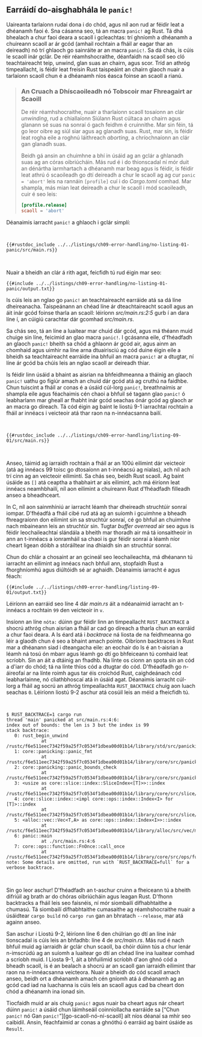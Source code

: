 ## Earráidí do-aisghabhála le `panic!`

Uaireanta tarlaíonn rudaí dona i do chód, agus níl aon rud ar féidir leat a dhéanamh faoi
é. Sna cásanna seo, tá an macra `panic!` ag Rust. Tá dhá bhealach a chur faoi deara a
scaoll i gcleachtas: trí ghníomh a dhéanamh a chuireann scaoll ar ár gcód (amhail
rochtain a fháil ar eagar thar an deireadh) nó trí ghlaoch go sainráite ar an macra `panic!`.
Sa dá chás, is cúis le scaoll inár gclár. De réir réamhshocraithe, déanfaidh na scaoll seo
cló teachtaireacht teip, unwind, glan suas an chairn, agus scor. Tríd an
athróg timpeallacht, is féidir leat freisin Rust taispeáint an chairn glaoch nuair a
tarlaíonn scaoll chun é a dhéanamh níos éasca foinse an scaoll a rianú.

> ### An Cruach a Dhíscaoileadh nó Tobscoir mar Fhreagairt ar Scaoill
>
> De réir réamhshocraithe, nuair a tharlaíonn scaoll tosaíonn an clár _unwinding_, rud a chiallaíonn
> Siúlann Rust cúltaca an chairn agus glanann sé suas na sonraí ó gach feidhm é
> cruinnithe. Mar sin féin, tá go leor oibre ag siúl siar agus ag glanadh suas. Rust,
> mar sin, is féidir leat rogha eile a roghnú láithreach _aborting_,
> a chríochnaíonn an clár gan glanadh suas.
>
> Beidh gá ansin an chuimhne a bhí in úsáid ag an gclár a ghlanadh suas ag an
> córas oibriúcháin. Más rud é i do thionscadal ní mór duit an dénártha iarmhartach a dhéanamh mar
> beag agus is féidir, is féidir leat athrú ó scaoileadh go dtí deireadh a chur le scaoll ag
> ag cur `panic = 'abort'` leis na rannáin `[profile]` cuí i do
> _Cargo.toml_ comhad. Mar shampla, más mian leat deireadh a chur le scaoll i mód scaoileadh,
> cuir é seo leis:
>
> ```toml
> [profile.release]
> scaoll = 'abort'
>

Déanaimis iarracht `panic!` a ghlaoch i gclár simplí:

<Listing file-name="src/main.rs">

```rust,should_panic,panics
{{#rustdoc_include ../../listings/ch09-error-handling/no-listing-01-panic/src/main.rs}}
```

</Listing>

Nuair a bheidh an clár á rith agat, feicfidh tú rud éigin mar seo:

```console
{{#include ../../listings/ch09-error-handling/no-listing-01-panic/output.txt}}
```

Is cúis leis an nglao go `panic!` an teachtaireacht earráide atá sa dá líne dheireanacha.
Taispeánann an chéad líne ár dteachtaireacht scaoll agus an áit inár gcód foinse
tharla an scaoll: léiríonn _src/main.rs:2:5_ gurb í an dara líne í,
an cúigiú carachtar dár gcomhad _src/main.rs_.

Sa chás seo, tá an líne a luaitear mar chuid dár gcód, agus má théann muid chuige sin
líne, feicimid an glao macra `panic!`. I gcásanna eile, d'fhéadfadh an glaoch `panic!`
bheith sa chód a ghlaonn ár gcód air, agus ainm an chomhaid agus uimhir na líne arna dtuairisciú ag
cód duine éigin eile a bheidh sa teachtaireacht earráide ina bhfuil an macra `panic!`
ar a dtugtar, ní líne ár gcód ba chúis leis an nglao scaoll ar deireadh thiar.

<!-- Old heading. Do not remove or links may break. -->

<a id="using-a-panic-backtrace"></a>

Is féidir linn úsáid a bhaint as aisrian na bhfeidhmeanna a tháinig an glaoch `panic!` uathu go figiúr
amach an chuid dár gcód atá ag cruthú na faidhbe. Chun tuiscint a fháil ar conas é a úsáid
cúl-lorg `panic!`, breathnaímis ar shampla eile agus féachaimis cén chaoi a bhfuil sé
tagann glao `panic!` ó leabharlann mar gheall ar fhabht inár gcód seachas
ónár gcód ag glaoch ar an macra go díreach. Tá cód éigin ag baint le liostú 9-1
iarrachtaí rochtain a fháil ar innéacs i veicteoir atá thar raon na n-innéacsanna bailí.

<Listing number="9-1" file-name="src/main.rs" caption="Attempting to access an element beyond the end of a vector, which will cause a call to `panic!`">

```rust,should_panic,panics
{{#rustdoc_include ../../listings/ch09-error-handling/listing-09-01/src/main.rs}}
```

</Listing>

Anseo, táimid ag iarraidh rochtain a fháil ar an 100ú eilimint dár veicteoir (atá ag
innéacs 99 toisc go dtosaíonn an t-innéacsú ag nialas), ach níl ach trí cinn ag an veicteoir
eilimintí. Sa chás seo, beidh Rust scaoll. Ag baint úsáide as `[]` atá ceaptha a thabhairt ar ais
eilimint, ach má éiríonn leat innéacs neamhbhailí, níl aon eilimint a chuireann Rust
d'fhéadfadh filleadh anseo a bheadh ​​ceart.

In C, níl aon sainmhíniú ar iarracht léamh thar dheireadh struchtúir sonraí
iompar. D'fhéadfá a fháil cibé rud atá ag an suíomh i gcuimhne a bheadh
fhreagraíonn don eilimint sin sa struchtúr sonraí, cé go bhfuil an chuimhne
nach mbaineann leis an struchtúr sin. Tugtar _buffer overread_ air seo agus is féidir
leochaileachtaí slándála a bheith mar thoradh air má tá ionsaitheoir in ann an t-innéacs a ionramháil
sa chaoi is gur féidir sonraí a léamh níor cheart ligean dóibh a stóráiltear ina dhiaidh sin
an struchtúr sonraí.

Chun do chlár a chosaint ar an gcineál seo leochaileachta, má dhéanann tú iarracht an
eilimint ag innéacs nach bhfuil ann, stopfaidh Rust a fhorghníomhú agus diúltóidh sé
ar aghaidh. Déanaimis iarracht é agus féach:

```console
{{#include ../../listings/ch09-error-handling/listing-09-01/output.txt}}
```

Léiríonn an earráid seo líne 4 dár _main.rs_ áit a ndéanaimid iarracht an t-innéacs a rochtain
`99` den veicteoir in `v`.

Insíonn an líne `nóta:` dúinn gur féidir linn an timpeallacht `RUST_BACKTRACE` a shocrú
athróg chun aisrian a fháil ar cad go díreach a tharla chun an earráid a chur faoi deara. A
Is éard atá i _backtrace_ ná liosta de na feidhmeanna go léir a glaodh chun é seo a bhaint amach
pointe. Oibríonn backtraces in Rust mar a dhéanann siad i dteangacha eile: an eochair do
Is é an t-aisrian a léamh ná tosú ón mbarr agus léamh go dtí go bhfeiceann tú comhaid leat
scríobh. Sin an áit a dtáinig an fhadhb. Na línte os cionn an spota sin
an cód a d'iarr do chód; tá na línte thíos cód a dtugtar do
cód. D'fhéadfadh go n-áireofaí ar na línte roimh agus tar éis croíchód Rust, caighdeánach
cód leabharlainne, nó cliathbhoscaí atá in úsáid agat. Déanaimis iarracht cúl-lorg a fháil
ag socrú an athróg timpeallachta `RUST_BACKTRACE` chuig aon luach seachas `0`.
Léiríonn liostú 9-2 aschur atá cosúil leis an méid a fheicfidh tú.

<!-- manual-regeneration
cd listings/ch09-error-handling/listing-09-01
RUST_BACKTRACE=1 cargo run
copy the backtrace output below
check the backtrace number mentioned in the text below the listing
-->

<Listing number="9-2" caption="The backtrace generated by a call to `panic!` displayed when the environment variable `RUST_BACKTRACE` is set">

```console
$ RUST_BACKTRACE=1 cargo run
thread 'main' panicked at src/main.rs:4:6:
index out of bounds: the len is 3 but the index is 99
stack backtrace:
   0: rust_begin_unwind
             at /rustc/f6e511eec7342f59a25f7c0534f1dbea00d01b14/library/std/src/panicking.rs:662:5
   1: core::panicking::panic_fmt
             at /rustc/f6e511eec7342f59a25f7c0534f1dbea00d01b14/library/core/src/panicking.rs:74:14
   2: core::panicking::panic_bounds_check
             at /rustc/f6e511eec7342f59a25f7c0534f1dbea00d01b14/library/core/src/panicking.rs:276:5
   3: <usize as core::slice::index::SliceIndex<[T]>>::index
             at /rustc/f6e511eec7342f59a25f7c0534f1dbea00d01b14/library/core/src/slice/index.rs:302:10
   4: core::slice::index::<impl core::ops::index::Index<I> for [T]>::index
             at /rustc/f6e511eec7342f59a25f7c0534f1dbea00d01b14/library/core/src/slice/index.rs:16:9
   5: <alloc::vec::Vec<T,A> as core::ops::index::Index<I>>::index
             at /rustc/f6e511eec7342f59a25f7c0534f1dbea00d01b14/library/alloc/src/vec/mod.rs:2920:9
   6: panic::main
             at ./src/main.rs:4:6
   7: core::ops::function::FnOnce::call_once
             at /rustc/f6e511eec7342f59a25f7c0534f1dbea00d01b14/library/core/src/ops/function.rs:250:5
note: Some details are omitted, run with `RUST_BACKTRACE=full` for a verbose backtrace.
```

</Listing>

Sin go leor aschur! D'fhéadfadh an t-aschur cruinn a fheiceann tú a bheith difriúil ag brath
ar do chóras oibriúcháin agus leagan Rust. D'fhonn backtracks a fháil leis seo
faisnéis, ní mór siombailí dífhabhtaithe a chumasú. Tá siombailí dífhabhtaithe cumasaithe ag
réamhshocraithe nuair a úsáidtear `cargo build` nó `cargo run` gan an bhratach `--release`,
mar atá againn anseo.

San aschur i Liostú 9-2, léiríonn líne 6 den chúlrian go dtí an líne inár
tionscadal is cúis leis an bhfadhb: líne 4 de _src/main.rs_. Más rud é nach bhfuil muid ag iarraidh
ár gclár chun scaoll, ba chóir dúinn tús a chur lenár n-imscrúdú ag an suíomh a luaitear
go dtí an chéad líne ina luaitear comhad a scríobh muid. I Liosta 9-1, áit a bhfuilimid
scríobh d'aon ghnó cód a bheadh ​​scaoll, is é an bealach a shocrú ar an scaoll gan
iarraidh eilimint thar raon na n-innéacsanna veicteora. Nuair a bheidh do cód
scaoll amach anseo, beidh ort a dhéanamh amach cén gníomh atá á dhéanamh ag an gcód
cad iad na luachanna is cúis leis an scaoll agus cad ba cheart don chód a dhéanamh ina ionad sin.

Tiocfaidh muid ar ais chuig `panic!` agus nuair ba cheart agus nár cheart dúinn `panic!` a úsáid chun
láimhseáil coinníollacha earráide sa [“Chun `panic!` nó Gan
`panic!`”][go-scaoll-nó-ní-scaoll]<!-- neamhaird a dhéanamh ar --> alt níos déanaí sa mhír seo
caibidil. Ansin, féachfaimid ar conas a ghnóthú ó earráid ag baint úsáide as `Result`.

[to-panic-or-not-to-panic]: ch09-03-to-panic-or-not-to-panic.html#to-panic-or-not-to-panic